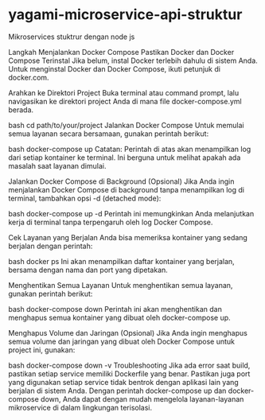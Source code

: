 # yagami-microservice-api-struktur
Mikroservices stuktrur dengan node js

Langkah Menjalankan Docker Compose
Pastikan Docker dan Docker Compose Terinstal
Jika belum, instal Docker terlebih dahulu di sistem Anda. Untuk menginstal Docker dan Docker Compose, ikuti petunjuk di docker.com.

Arahkan ke Direktori Project
Buka terminal atau command prompt, lalu navigasikan ke direktori project Anda di mana file docker-compose.yml berada.

bash
cd path/to/your/project
Jalankan Docker Compose
Untuk memulai semua layanan secara bersamaan, gunakan perintah berikut:

bash
docker-compose up
Catatan: Perintah di atas akan menampilkan log dari setiap kontainer ke terminal. Ini berguna untuk melihat apakah ada masalah saat layanan dimulai.

Jalankan Docker Compose di Background (Opsional)
Jika Anda ingin menjalankan Docker Compose di background tanpa menampilkan log di terminal, tambahkan opsi -d (detached mode):

bash
docker-compose up -d
Perintah ini memungkinkan Anda melanjutkan kerja di terminal tanpa terpengaruh oleh log Docker Compose.

Cek Layanan yang Berjalan
Anda bisa memeriksa kontainer yang sedang berjalan dengan perintah:

bash
docker ps
Ini akan menampilkan daftar kontainer yang berjalan, bersama dengan nama dan port yang dipetakan.

Menghentikan Semua Layanan
Untuk menghentikan semua layanan, gunakan perintah berikut:

bash
docker-compose down
Perintah ini akan menghentikan dan menghapus semua kontainer yang dibuat oleh docker-compose up.

Menghapus Volume dan Jaringan (Opsional)
Jika Anda ingin menghapus semua volume dan jaringan yang dibuat oleh Docker Compose untuk project ini, gunakan:

bash
docker-compose down -v
Troubleshooting
Jika ada error saat build, pastikan setiap service memiliki Dockerfile yang benar.
Pastikan juga port yang digunakan setiap service tidak bentrok dengan aplikasi lain yang berjalan di sistem Anda.
Dengan perintah docker-compose up dan docker-compose down, Anda dapat dengan mudah mengelola layanan-layanan mikroservice di dalam lingkungan terisolasi.